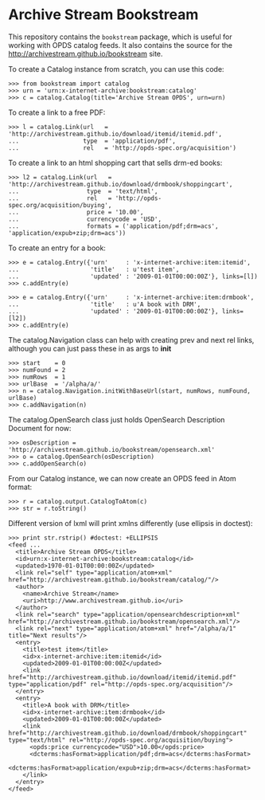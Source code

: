 # Archive Stream Bookstream

This repository contains the `bookstream` package, which is useful for
working with OPDS catalog feeds. It also contains the source for the
http://archivestream.github.io/bookstream site.

To create a Catalog instance from scratch, you can use this code:

    >>> from bookstream import catalog
    >>> urn = 'urn:x-internet-archive:bookstream:catalog'
    >>> c = catalog.Catalog(title='Archive Stream OPDS', urn=urn)

To create a link to a free PDF:

    >>> l = catalog.Link(url   = 'http://archivestream.github.io/download/itemid/itemid.pdf',
    ...                  type  = 'application/pdf',
    ...                  rel   = 'http://opds-spec.org/acquisition')

To create a link to an html shopping cart that sells drm-ed books:

    >>> l2 = catalog.Link(url   = 'http://archivestream.github.io/download/drmbook/shoppingcart',
    ...                   type  = 'text/html',
    ...                   rel   = 'http://opds-spec.org/acquisition/buying',
    ...                   price = '10.00',
    ...                   currencycode = 'USD',
    ...                   formats = ('application/pdf;drm=acs', 'application/expub+zip;drm=acs'))

To create an entry for a book:

    >>> e = catalog.Entry({'urn'     : 'x-internet-archive:item:itemid',
    ...                    'title'   : u'test item',
    ...                    'updated' : '2009-01-01T00:00:00Z'}, links=[l])
    >>> c.addEntry(e)

    >>> e = catalog.Entry({'urn'     : 'x-internet-archive:item:drmbook',
    ...                    'title'   : u'A book with DRM',
    ...                    'updated' : '2009-01-01T00:00:00Z'}, links=[l2])
    >>> c.addEntry(e)

The catalog.Navigation class can help with creating prev and next rel links,
although you can just pass these in as args to **init**

    >>> start    = 0
    >>> numFound = 2
    >>> numRows  = 1
    >>> urlBase  = '/alpha/a/'
    >>> n = catalog.Navigation.initWithBaseUrl(start, numRows, numFound, urlBase)
    >>> c.addNavigation(n)

The catalog.OpenSearch class just holds OpenSearch Description Document for now:

    >>> osDescription = 'http://archivestream.github.io/bookstream/opensearch.xml'
    >>> o = catalog.OpenSearch(osDescription)
    >>> c.addOpenSearch(o)

From our Catalog instance, we can now create an OPDS feed in Atom format:

    >>> r = catalog.output.CatalogToAtom(c)
    >>> str = r.toString()

Different version of lxml will print xmlns differently (use ellipsis in doctest):

    >>> print str.rstrip() #doctest: +ELLIPSIS
    <feed ...
      <title>Archive Stream OPDS</title>
      <id>urn:x-internet-archive:bookstream:catalog</id>
      <updated>1970-01-01T00:00:00Z</updated>
      <link rel="self" type="application/atom+xml" href="http://archivestream.github.io/bookstream/catalog/"/>
      <author>
        <name>Archive Stream</name>
        <uri>http://www.archivestream.github.io</uri>
      </author>
      <link rel="search" type="application/opensearchdescription+xml" href="http://archivestream.github.io/bookstream/opensearch.xml"/>
      <link rel="next" type="application/atom+xml" href="/alpha/a/1" title="Next results"/>
      <entry>
        <title>test item</title>
        <id>x-internet-archive:item:itemid</id>
        <updated>2009-01-01T00:00:00Z</updated>
        <link href="http://archivestream.github.io/download/itemid/itemid.pdf" type="application/pdf" rel="http://opds-spec.org/acquisition"/>
      </entry>
      <entry>
        <title>A book with DRM</title>
        <id>x-internet-archive:item:drmbook</id>
        <updated>2009-01-01T00:00:00Z</updated>
        <link href="http://archivestream.github.io/download/drmbook/shoppingcart" type="text/html" rel="http://opds-spec.org/acquisition/buying">
          <opds:price currencycode="USD">10.00</opds:price>
          <dcterms:hasFormat>application/pdf;drm=acs</dcterms:hasFormat>
          <dcterms:hasFormat>application/expub+zip;drm=acs</dcterms:hasFormat>
        </link>
      </entry>
    </feed>

